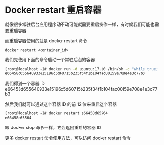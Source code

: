 # Docker restart 重启容器

就像很多常驻后台应用程序动不动可能就需要重启操作一样，有时候我们可能也需要重启容器

而重启容器使用的就是 docker restart 命令

`docker restart <container_id>`

我们先使用下面的命令启动一个常驻后台的容器

```sh
[root@localhost ~]# docker run -d ubuntu:17.10 /bin/sh -c "while true; do echo hello world ; sleep 1; done"
e66458d655640933e15196c5d60715b235f34f1b104fac00159e708e4e3c77b3

```

我们得到一个容器 ID e66458d655640933e15196c5d60715b235f34f1b104fac00159e708e4e3c77b3

然后我们就可以通过这个容器 ID 的前 12 位来重启这个容器

```sh
[root@localhost ~]# docker restart e66458d65564
e66458d65564

```

跟 docker stop 命令一样，它会返回重启的容器 ID

更多 docker restart 命令使用方法，可以访问 docker restart 命令
